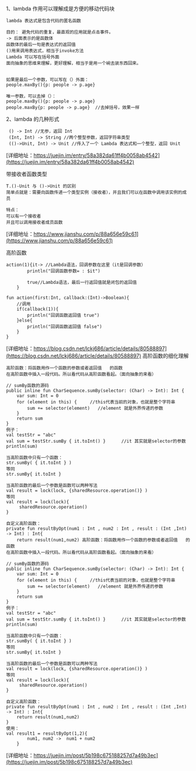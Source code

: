
1、lambda 作用可以理解成是方便的移动代码块
 ```
 lambda 表达式是包含代码的匿名函数
 
 目的： 避免代码的重复，最直观的应用就是点击事件。
 -> 后面表示的是函数体
 函数体的最后一句是表达式的返回值
 ()用来调用表达式，相当于invoke方法
 Lambda 可以写在括号外面
 面向抽象的思维来理解，更好理解，相当于是用一个碗去装东西回来。
 
 
 如果是最后一个参数，可以写在（）外面：
 people.maxBy(){p: people -> p.age}
 
 唯一参数，可以去掉（）：
 people.maxBy(){p: people -> p.age}
 people.maxBy{p: people -> p.age}  //去掉括号，效果一样
 
 ```


2、lambda 的几种形式
```
 () -> Int //无参，返回 Int  
 (Int, Int) -> String //两个整型参数，返回字符串类型 
 (()->Unit, Int) -> Unit //传入了一个 Lambda 表达式和一个整型，返回 Unit 
```
[详细地址：https://juejin.im/entry/58a382da61ff4b0058ab4542](https://juejin.im/entry/58a382da61ff4b0058ab4542)

带接收者函数类型
```
T.()-Unit 与 ()->Unit 的区别
简单点就是：需要向函数传递一个类型实例（接收者），并且我们可以在函数中调用该实例的成员

特点：
可以有一个接收者
并且可以调用接收者成员函数

```
[详细地址：https://www.jianshu.com/p/88a656e59c61](https://www.jianshu.com/p/88a656e59c61)

高阶函数
```
action(1){it-> //Lambda语法，回调参数在这里（it是回调参数）
        println("回调函数参数= : $it")

        true//Lambda语法，最后一行返回值就是闭包的返回值
    }
    
fun action(first:Int, callback:(Int)->Boolean){
    //调用
    if(callback(1)){
        println("回调函数返回值 true")
    }else{
        println("回调函数返回值 false")
    }
}

```
[详细地址：https://blog.csdn.net/lckj686/article/details/80588897](https://blog.csdn.net/lckj686/article/details/80588897)
高阶函数的细化理解
```
高阶函数：将函数用作一个函数的参数或者返回值   的函数
在高阶函数中插入一段代码。所以看代码从高阶函数看起。（面向抽象的来看）

// sumBy函数的源码
public inline fun CharSequence.sumBy(selector: (Char) -> Int): Int {
    var sum: Int = 0
    for (element in this) {     //this代表当前的对象，也就是整个字符串
        sum += selector(element)   //element 就是外界传递的参数
    }
    return sum
}
例子：
val testStr = "abc"
val sum = testStr.sumBy { it.toInt() }      //it 其实就是selector的参数
println(sum)

当高阶函数中只有一个函数：
str.sumBy( { it.toInt } )
等同
str.sumBy{ it.toInt }

当高阶函数的最后一个参数是函数可以两种写法
val result = lock(lock, {sharedResource.operation()} )
等同
val result = lock(lock){
     sharedResource.operation()
}

自定义高阶函数：
private fun resultByOpt(num1 : Int , num2 : Int , result : (Int ,Int) -> Int) : Int{
    return result(num1,num2) 高阶函数：将函数用作一个函数的参数或者返回值   的函数
在高阶函数中插入一段代码。所以看代码从高阶函数看起。（面向抽象的来看）

// sumBy函数的源码
public inline fun CharSequence.sumBy(selector: (Char) -> Int): Int {
    var sum: Int = 0
    for (element in this) {     //this代表当前的对象，也就是整个字符串
        sum += selector(element)   //element 就是外界传递的参数
    }
    return sum
}
例子：
val testStr = "abc"
val sum = testStr.sumBy { it.toInt() }      //it 其实就是selector的参数
println(sum)

当高阶函数中只有一个函数：
str.sumBy( { it.toInt } )
等同
str.sumBy{ it.toInt }

当高阶函数的最后一个参数是函数可以两种写法
val result = lock(lock, {sharedResource.operation()} )
等同
val result = lock(lock){
     sharedResource.operation()
}

自定义高阶函数：
private fun resultByOpt(num1 : Int , num2 : Int , result : (Int ,Int) -> Int) : Int{
    return result(num1,num2)
}
使用：
val result1 = resultByOpt(1,2){
        num1, num2 ->  num1 + num2
    }

```
[详细地址：https://juejin.im/post/5b198c675188257d7a49b3ec](https://juejin.im/post/5b198c675188257d7a49b3ec)
